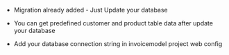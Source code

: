 - Migration already added - Just Update your database

- You can get predefined customer and product table data after update your database

- Add your database connection string in invoicemodel project web config

